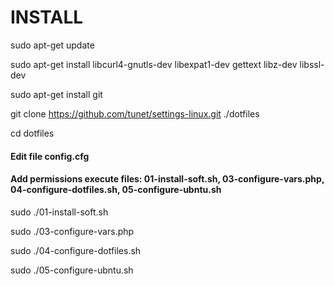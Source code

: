 # INSTALL

sudo apt-get update

sudo apt-get install libcurl4-gnutls-dev libexpat1-dev gettext libz-dev libssl-dev

sudo apt-get install git

git clone https://github.com/tunet/settings-linux.git ./dotfiles

cd dotfiles

#### Edit file config.cfg

#### Add permissions execute files: 01-install-soft.sh, 03-configure-vars.php, 04-configure-dotfiles.sh, 05-configure-ubntu.sh

sudo ./01-install-soft.sh

sudo ./03-configure-vars.php

sudo ./04-configure-dotfiles.sh

sudo ./05-configure-ubntu.sh
